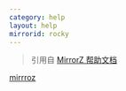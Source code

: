 ```yaml
---
category: help
layout: help
mirrorid: rocky
---
```


> 引用自 [MirrorZ 帮助文档](https://help.mirrors.cernet.edu.cn/)

[mirrroz](https://mirrors.help/rocky ':include :type=iframe title="help page for rocky" width=100% height=1000px style="border-style: solid;border-width: 8px;" id="rocky-mirror-z"')